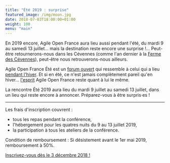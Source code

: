```yaml
---
title: "Été 2019 : surprise"
featured_image: /img/moon.jpg
date: 2018-07-03T18:00:00+01:00
weight: 100
menu: "main"
---
```


En 2019 encore, Agile Open France aura lieu aussi pendant l'été, du mardi 9 au
samedi 13 juillet… mais la destination reste encore une surprise !… Peut-être
retournerons-nous dans les Cévennes (comme l'an dernier à la [Ferme des
Cévennes](http://www.lafermedescevennes.com/)), peut-être nous
retrouverons-nous ailleurs.

<!--more-->

Agile Open France Été est un [forum
ouvert](https://fr.wikipedia.org/wiki/M%C3%A9thodologie_Forum_Ouvert) qui
ressemble à celui qui a lieu [pendant l'hiver](../hiver2019). Et si en été, ce
n'est jamais complètement pareil qu'en hiver… [l'esprit](/esprit) Agile Open
France reste quant à lui le même.

La rencontre Été 2019 aura lieu du mardi 9 juillet au samedi 13 juillet, dans
un lieu qui reste encore à annoncer. Préparez-vous à être surpris·es !

----

Les frais d'inscription couvrent :

- tous les repas pendant la conférence,
- l'hébergement pour les quatres nuits du 9 au 13 juillet 2019,
- la participation à tous les ateliers de la conférence.

Condition de remboursement : Si désistement avant le 1er mai 2019, remboursement à 50%.

[Inscrivez-vous dès le 3 décembre 2018 !](/inscription)
